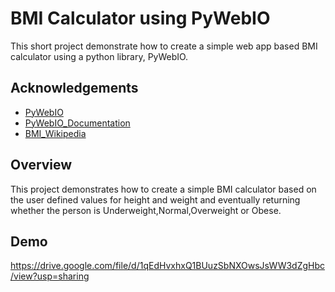 
# BMI Calculator using PyWebIO 

This short project demonstrate how to create a simple web app based BMI calculator using a python library, PyWebIO.  


## Acknowledgements

 - [PyWebIO](https://www.pyweb.io/)
 - [PyWebIO_Documentation](https://pywebio.readthedocs.io/en/latest/)
 - [BMI_Wikipedia](https://en.wikipedia.org/wiki/Body_mass_index)

 


## Overview

This project demonstrates how to create a simple BMI calculator based on the user defined values for height and weight and eventually returning whether the person is Underweight,Normal,Overweight or Obese.
## Demo

https://drive.google.com/file/d/1qEdHvxhxQ1BUuzSbNXOwsJsWW3dZgHbc/view?usp=sharing

